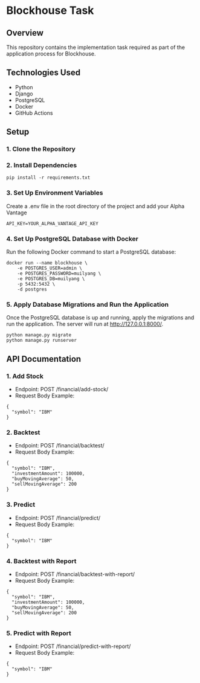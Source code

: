 # Blockhouse Task

## Overview

This repository contains the implementation task required as part of the application process for Blockhouse.

## Technologies Used

- Python
- Django
- PostgreSQL
- Docker
- GitHub Actions

## Setup

### 1. Clone the Repository

### 2. Install Dependencies

```
pip install -r requirements.txt
```

### 3. Set Up Environment Variables

Create a .env file in the root directory of the project and add your Alpha Vantage

```
API_KEY=YOUR_ALPHA_VANTAGE_API_KEY
```

### 4. Set Up PostgreSQL Database with Docker

Run the following Docker command to start a PostgreSQL database:

```
docker run --name blockhouse \
    -e POSTGRES_USER=admin \
    -e POSTGRES_PASSWORD=muilyang \
    -e POSTGRES_DB=muilyang \
    -p 5432:5432 \
    -d postgres
```

### 5. Apply Database Migrations and Run the Application

Once the PostgreSQL database is up and running, apply the migrations and run the application. The server will run at http://127.0.0.1:8000/.

```
python manage.py migrate
python manage.py runserver
```

## API Documentation

### 1. Add Stock

- Endpoint: POST /financial/add-stock/
- Request Body Example:

```
{
  "symbol": "IBM"
}
```

### 2. Backtest

- Endpoint: POST /financial/backtest/
- Request Body Example:

```
{
  "symbol": "IBM",
  "investmentAmount": 100000,
  "buyMovingAverage": 50,
  "sellMovingAverage": 200
}
```

### 3. Predict

- Endpoint: POST /financial/predict/
- Request Body Example:

```
{
  "symbol": "IBM"
}
```

### 4. Backtest with Report

- Endpoint: POST /financial/backtest-with-report/
- Request Body Example:

```
{
  "symbol": "IBM",
  "investmentAmount": 100000,
  "buyMovingAverage": 50,
  "sellMovingAverage": 200
}
```

### 5. Predict with Report

- Endpoint: POST /financial/predict-with-report/
- Request Body Example:

```
{
  "symbol": "IBM"
}
```

